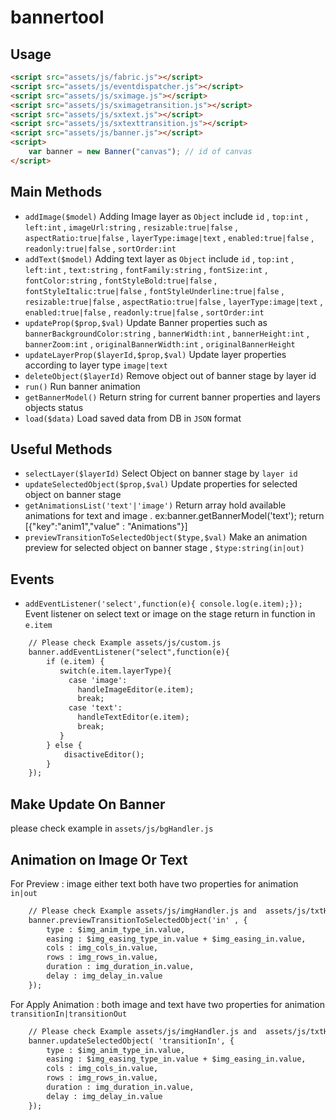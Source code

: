 # bannertool
## Usage
```html
<script src="assets/js/fabric.js"></script>
<script src="assets/js/eventdispatcher.js"></script>
<script src="assets/js/sximage.js"></script>
<script src="assets/js/sximagetransition.js"></script>
<script src="assets/js/sxtext.js"></script>
<script src="assets/js/sxtexttransition.js"></script>
<script src="assets/js/banner.js"></script>
<script>
	var banner = new Banner("canvas"); // id of canvas
</script>
```
## Main Methods
- `addImage($model)` Adding Image layer as `Object` include `id` , `top:int` , `left:int` , `imageUrl:string` , `resizable:true|false` , `aspectRatio:true|false` , `layerType:image|text` , `enabled:true|false` , `readonly:true|false` , `sortOrder:int`
- `addText($model)` Adding text layer as `Object` include `id` , `top:int` , `left:int` , `text:string` , `fontFamily:string` , `fontSize:int` , `fontColor:string` , `fontStyleBold:true|false` , `fontStyleItalic:true|false` , `fontStyleUnderline:true|false` , `resizable:true|false` , `aspectRatio:true|false` , `layerType:image|text` , `enabled:true|false` , `readonly:true|false` , `sortOrder:int`
- `updateProp($prop,$val)` Update Banner properties such as `bannerBackgroundColor:string`  , `bannerWidth:int` , `bannerHeight:int` , `bannerZoom:int` , `originalBannerWidth:int` , `originalBannerHeight`
- `updateLayerProp($layerId,$prop,$val)` Update layer properties according to layer type `image|text`
- `deleteObject($layerId)` Remove object out of banner stage by layer id
- `run()` Run banner animation
- `getBannerModel()` Return string for current banner properties and layers objects status
- `load($data)` Load saved data from DB in `JSON` format

## Useful Methods
- `selectLayer($layerId)` Select Object on banner stage by `layer id`
- `updateSelectedObject($prop,$val)` Update properties for selected object on banner stage
- `getAnimationsList('text'|'image')` Return array hold available animations for text and image . ex:banner.getBannerModel('text'); return [{"key":"anim1","value" : "Animations"}] 
- `previewTransitionToSelectedObject($type,$val)` Make an animation preview for selected object on banner stage , `$type:string(in|out)` 

## Events
- `addEventListener('select',function(e){ console.log(e.item);});` Event listener on select text or image on the stage return in function in `e.item`
```html
	// Please check Example assets/js/custom.js
	banner.addEventListener("select",function(e){
        if (e.item) {  
           switch(e.item.layerType){
             case 'image':
               handleImageEditor(e.item);
               break;
             case 'text':
               handleTextEditor(e.item);
               break;
           }
        } else {
            disactiveEditor();
        }
    });
```

## Make Update On Banner 
please check example in `assets/js/bgHandler.js`

## Animation on Image Or Text
For Preview : image either text both have two properties for animation `in|out`
```html
	// Please check Example assets/js/imgHandler.js and  assets/js/txtHandler.js
	banner.previewTransitionToSelectedObject('in' , {
		type : $img_anim_type_in.value,
		easing : $img_easing_type_in.value + $img_easing_in.value, 
		cols : img_cols_in.value,
		rows : img_rows_in.value,
		duration : img_duration_in.value,
		delay : img_delay_in.value
    });
```
For Apply Animation : both image and text have two properties for animation `transitionIn|transitionOut`
```html
	// Please check Example assets/js/imgHandler.js and  assets/js/txtHandler.js
	banner.updateSelectedObject( 'transitionIn', {
		type : $img_anim_type_in.value,
		easing : $img_easing_type_in.value + $img_easing_in.value,
		cols : img_cols_in.value,
		rows : img_rows_in.value,
		duration : img_duration_in.value,
		delay : img_delay_in.value
    });
```


